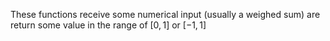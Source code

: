 These functions receive some numerical input (usually a weighed sum) are return some value in the range of $[0, 1]$ or $[-1,1]$